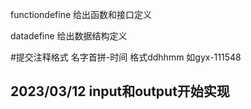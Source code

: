 functiondefine 给出函数和接口定义

datadefine 给出数据结构定义

#提交注释格式 名字首拼-时间 格式ddhhmm 如gyx-111548

## 2023/03/12 input和output开始实现